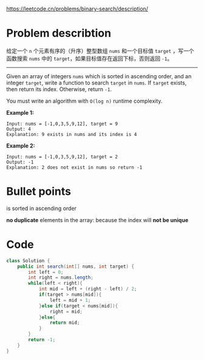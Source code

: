 https://leetcode.cn/problems/binary-search/description/



# Problem describtion

给定一个 `n` 个元素有序的（升序）整型数组 `nums` 和一个目标值 `target` ，写一个函数搜索 `nums` 中的 `target`，如果目标值存在返回下标，否则返回 `-1`。

------

Given an array of integers `nums` which is sorted in ascending order, and an integer `target`, write a function to search `target` in `nums`. If `target` exists, then return its index. Otherwise, return `-1`.

You must write an algorithm with `O(log n)` runtime complexity.



**Example 1:**

```
Input: nums = [-1,0,3,5,9,12], target = 9
Output: 4
Explanation: 9 exists in nums and its index is 4
```

**Example 2:**

```
Input: nums = [-1,0,3,5,9,12], target = 2
Output: -1
Explanation: 2 does not exist in nums so return -1
```



# Bullet points

is sorted in ascending order

**no duplicate** elements in the array: because the index will **not be unique**



# Code

```java
class Solution {
    public int search(int[] nums, int target) {
        int left = 0;
        int right = nums.length;
        while(left < right){
            int mid = left + (right - left) / 2;
            if(target > nums[mid]){
                left = mid + 1;
            }else if(target < nums[mid]){
                right = mid;
            }else{
                return mid;
            }
        }
        return -1;
    }
}
```

